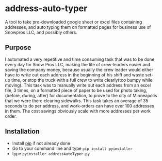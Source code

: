 # address-auto-typer
A tool to take pre-downloaded google sheet or excel files containing addresses, and auto typing them on formatted pages for business use of Snowpros LLC, and possibly others.

## Purpose
I automated a very repetitive and time consuming task that was to be done every day for Snow Pros LLC, making the life of crew-leaders easier and saving the company money, because usually the crew leader would either have to write out each address in the beginning of his shift and waste set-up time, or stop the truck with a full crew to write clearly(too bumpy while moving). This task was to manually write out each address from an excel file, 3 times, on a formatted piece of paper to be used for photo taking, (before, during, after) for documentation, to prove to the city of Minneapolis that we were there clearing sidewalks. This task takes an average of 35 seconds to do per address, and work-orders can have over 100 addresses in them. The cost savings obviously scale with more addresses per work order. 

## Installation
* Install [pip](https://www.geeksforgeeks.org/how-to-install-pip-on-windows/) if not already done 
* Go to your command line and type `pip install pyinstaller`
* type `pyinstaller addressAutoTyper.py`
 

